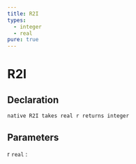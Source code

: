 ```yaml
---
title: R2I
types:
  - integer
  - real
pure: true
---
```


# R2I

## Declaration

```jass
native R2I takes real r returns integer
```

## Parameters
r `real`
: 
